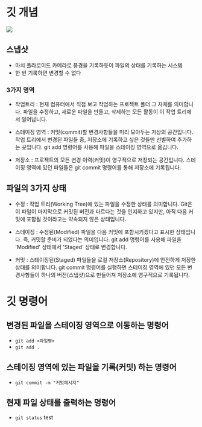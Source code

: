 # 깃 개념

![](https://encrypted-tbn0.gstatic.com/images?q=tbn:ANd9GcT2aRJR6dWUGsjhkUzKkGp-3787npBEJcJblg&s)

## 스냅샷

- 마치 폴라로이드 카메라로 풍경을 기록하듯이 파일의 상태를 기록하는 시스템
- 한 번 기록하면 변경할 수 없다

### 3가지 영역

- 작업트리 : 현재 컴퓨터에서 직접 보고 작업하는 프로젝트 폴더 그 자체를 의미합니다. 파일을 수정하고, 새로운 파일을 만들고, 삭제하는 모든 활동이 이 작업 트리에서 일어납니다.

- 스테이징 영역 : 커밋(commit)할 변경사항들을 미리 모아두는 가상의 공간입니다. 작업 트리에서 변경된 파일들 중, 저장소에 기록하고 싶은 것들만 선별하여 추가하는 곳입니다. git add 명령어를 사용해 파일을 스테이징 영역으로 옮깁니다.

- 저장소 : 프로젝트의 모든 변경 이력(커밋)이 영구적으로 저장되는 공간입니다. 스테이징 영역에 있던 파일들은 git commit 명령어를 통해 저장소에 기록됩니다.

## 파일의 3가지 상태

- 수정 : 작업 트리(Working Tree)에 있는 파일을 수정한 상태를 의미합니다. Git은 이 파일이 마지막으로 커밋된 버전과 다르다는 것을 인지하고 있지만, 아직 다음 커밋에 포함될 것이라고는 약속되지 않은 상태입니다.

- 스테이징 : 수정된(Modified) 파일을 다음 커밋에 포함시키겠다고 표시한 상태입니다. 즉, 커밋할 준비가 되었다는 의미입니다. git add 명령어를 사용해 파일을 'Modified' 상태에서 'Staged' 상태로 변경합니다.

- 커밋 : 스테이징된(Staged) 파일들을 로컬 저장소(Repository)에 안전하게 저장한 상태를 의미합니다. git commit 명령어를 실행하면 스테이징 영역에 있던 모든 변경사항들이 하나의 버전(스냅샷)으로 만들어져 저장소에 영구적으로 기록됩니다.

# 깃 명령어

## 변경된 파일을 스테이징 영역으로 이동하는 명령어

- `git add <파일명>`
- `git add .`

## 스테이징 영역에 있는 파일을 기록(커밋) 하는 명령어

- `git commit -m "커밋메시지"`

## 현재 파일 상태를 출력하는 명령어

- `git status`
test